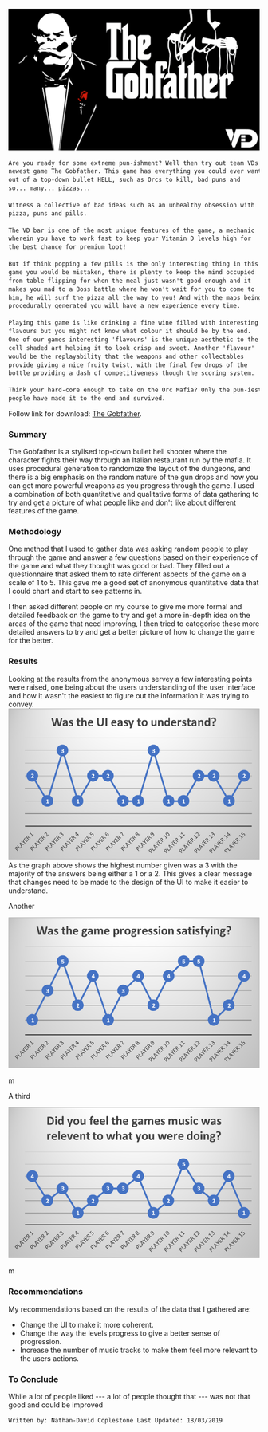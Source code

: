 ![DC](DC.png)

```markdown
Are you ready for some extreme pun-ishment? Well then try out team VDs 
newest game The Gobfather. This game has everything you could ever want 
out of a top-down bullet HELL, such as Orcs to kill, bad puns and 
so... many... pizzas...

Witness a collective of bad ideas such as an unhealthy obsession with 
pizza, puns and pills.

The VD bar is one of the most unique features of the game, a mechanic
wherein you have to work fast to keep your Vitamin D levels high for 
the best chance for premium loot!

But if think popping a few pills is the only interesting thing in this 
game you would be mistaken, there is plenty to keep the mind occupied 
from table flipping for when the meal just wasn't good enough and it 
makes you mad to a Boss battle where he won't wait for you to come to 
him, he will surf the pizza all the way to you! And with the maps being 
procedurally generated you will have a new experience every time.

Playing this game is like drinking a fine wine filled with interesting 
flavours but you might not know what colour it should be by the end. 
One of our games interesting 'flavours' is the unique aesthetic to the 
cell shaded art helping it to look crisp and sweet. Another 'flavour' 
would be the replayability that the weapons and other collectables 
provide giving a nice fruity twist, with the final few drops of the 
bottle providing a dash of competitiveness though the scoring system.

Think your hard-core enough to take on the Orc Mafia? Only the pun-iest 
people have made it to the end and survived.
```

Follow link for download: [The Gobfather](https://sparky439.itch.io/the-gobfather).

### Summary

The Gobfather is a stylised top-down bullet hell shooter where the 
character fights their way through an Italian restaurant run by the
mafia. It uses procedural generation to randomize the layout of the 
dungeons, and there is a big emphasis on the random nature of the
gun drops and how you can get more powerful weapons as you progress
through the game. I used a combination of both quantitative and 
qualitative forms of data gathering to try and get a picture of what
people like and don't like about different features of the game.

### Methodology

One method that I used to gather data was asking random people to 
play through the game and answer a few questions based on their 
experience of the game and what they thought was good or bad.
They filled out a questionnaire that asked them to rate different
aspects of the game on a scale of 1 to 5. This gave me a good set
of anonymous quantitative data that I could chart and start to see
patterns in.

I then asked different people on my course to give me more formal
and detailed feedback on the game to try and get a more in-depth
idea on the areas of the game that need improving, I then tried
to categorise these more detailed answers to try and get a better
picture of how to change the game for the better.

### Results

Looking at the results from the anonymous servey a few interesting 
points were raised, one being about the users understanding of the
user interface and how it wasn't the easiest to figure out the 
information it was trying to convey.
![Data_1](data1.png)
As the graph above shows the highest number given was a 3 with the
majority of the answers being either a 1 or a 2. This gives a clear
message that changes need to be made to the design of the UI to make
it easier to understand.

Another

![Data_2](data2.png)

m

A third

![Data_3](data3.png)

m

### Recommendations

My recommendations based on the results of the data that I 
gathered are:
- Change the UI to make it more coherent.
- Change the way the levels progress to give a better sense of progression.
- Increase the number of music tracks to make them feel more relevant to the users actions.

### To Conclude

While a lot of people liked --- a lot of people thought that --- 
was not that good and could be improved

```
Written by: Nathan-David Coplestone Last Updated: 18/03/2019
```
